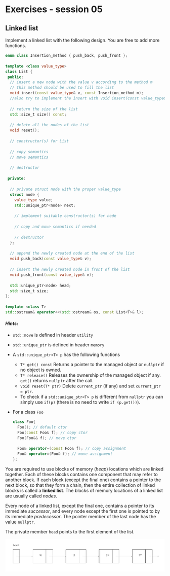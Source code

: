 # Exercises - session 05

## Linked list
Implement a linked list with the following design. You are free to add more functions.

```c++
enum class Insertion_method { push_back, push_front };

template <class value_type>
class List {
 public:
  // insert a new node with the value v according to the method m
  // this method should be used to fill the list
  void insert(const value_type& v, const Insertion_method m);
  //also try to implement the insert with void insert(const value_type&& v, const insertion_method m);

  // return the size of the list
  std::size_t size() const;

  // delete all the nodes of the list
  void reset();

  // constructor(s) for List
  
  // copy semantics
  // move semantics
  
  // destructor

 private:
 
  // private struct node with the proper value_type
  struct node {
    value_type value;
    std::unique_ptr<node> next;

    // implement suitable constructor(s) for node
    
    // copy and move semantics if needed
    
    // destructor
  };

  // append the newly created node at the end of the list
  void push_back(const value_type& v);

  // insert the newly created node in front of the list
  void push_front(const value_type& v);

  std::unique_ptr<node> head;
  std::size_t size;
};

template <class T>
std::ostream& operator<<(std::ostream& os, const List<T>& l);

```

#### *Hints*:

- `std::move` is defined in header `utility`

- `std::unique_ptr` is defined in header `memory`

- A `std::unique_ptr<T> p` has the following functions
   - `T* get() const` Returns a pointer to the managed object or `nullptr` if no object is owned.
   - `T* release()` Releases the ownership of the managed object if any. `get()` returns `nullptr` after the call.
   - `void reset(T* ptr)` Delete `current_ptr` (if any) and set `current_ptr = ptr`.
   - To check if a `std::unique_ptr<T> p` is different from `nullptr` you can simply use `if(p)` (there is no need to write `if (p.get())`).

-  For a class `Foo`

    ```C++
    class Foo{
      Foo(); // default ctor
      Foo(const Foo& f); // copy ctor
      Foo(Foo&& f); // move ctor
      
      Foo& operator=(const Foo& f); // copy assignment
      Foo& operator=(Foo& f); // move assignment
    };
    ```

    

You are required to use blocks of memory (*heap*) locations which are linked together. Each of these blocks contains one component that may refer to another block. If each block (except the final one) contains a pointer to the next block, so that they form a chain, then the entire collection of linked blocks is called a **linked list**. The blocks of memory locations of a linked list are usually called *nodes*.

Every node of a linked list, except the final one, contains a pointer to its immediate *successor*, and every node except the first one is pointed to by its immediate *predecessor*. The pointer member of the last node has the value `nullptr`.

The private member `head` points to the first element of the list. 

![linked_list.png](./.aux/list2.png)

